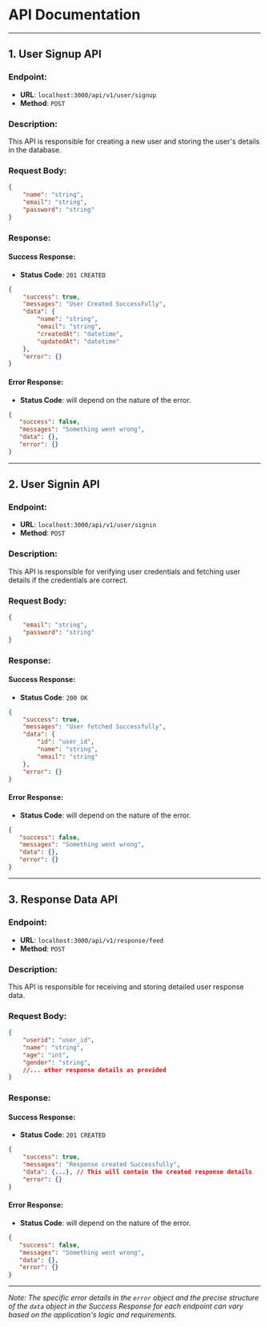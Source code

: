 # API Documentation

---

## 1. User Signup API

### Endpoint:
- **URL**: `localhost:3000/api/v1/user/signup`
- **Method**: `POST`

### Description:
This API is responsible for creating a new user and storing the user's details in the database.

### Request Body:
```json
{
    "name": "string",
    "email": "string",
    "password": "string"
}
```

### Response:

#### Success Response:

- **Status Code**: `201 CREATED`

```json
{
    "success": true,
    "messages": "User Created SuccessFully",
    "data": {
        "name": "string",
        "email": "string",
        "createdAt": "datetime",
        "updatedAt": "datetime"
    },
    "error": {}
}
```

#### Error Response:

- **Status Code**: will depend on the nature of the error.

```json
{
   "success": false,
   "messages": "Something went wrong",
   "data": {},
   "error": {}
}
```

---

## 2. User Signin API

### Endpoint:

- **URL**: `localhost:3000/api/v1/user/signin`
- **Method**: `POST`

### Description:
This API is responsible for verifying user credentials and fetching user details if the credentials are correct.

### Request Body:
```json
{
    "email": "string",
    "password": "string"
}
```

### Response:

#### Success Response:

- **Status Code**: `200 OK`

```json
{
    "success": true,
    "messages": "User fetched Successfully",
    "data": {
        "id": "user_id",
        "name": "string",
        "email": "string"
    },
    "error": {}
}
```

#### Error Response:

- **Status Code**: will depend on the nature of the error.

```json
{
   "success": false,
   "messages": "Something went wrong",
   "data": {},
   "error": {}
}
```

---

## 3. Response Data API

### Endpoint:

- **URL**: `localhost:3000/api/v1/response/feed`
- **Method**: `POST`

### Description:
This API is responsible for receiving and storing detailed user response data.

### Request Body:

```json
{
    "userid": "user_id",
    "name": "string",
    "age": "int",
    "gender": "string",
    //... other response details as provided
}
```

### Response:

#### Success Response:

- **Status Code**: `201 CREATED`

```json
{
    "success": true,
    "messages": "Response created Successfully",
    "data": {...}, // This will contain the created response details
    "error": {}
}
```

#### Error Response:

- **Status Code**: will depend on the nature of the error.

```json
{
   "success": false,
   "messages": "Something went wrong",
   "data": {},
   "error": {}
}
```

---

*Note: The specific error details in the `error` object and the precise structure of the `data` object in the Success Response for each endpoint can vary based on the application's logic and requirements.*
